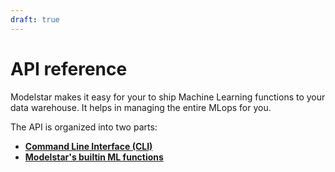 ```yaml
---
draft: true
---
```


# API reference 

Modelstar makes it easy for your to ship Machine Learning functions to your data warehouse. It helps in managing the entire MLops for you. 

The API is organized into two parts:

- [**Command Line Interface (CLI)**](/docs/api/cli/)
- [**Modelstar's builtin ML functions**](/docs/api/ml-sql-functions/)
